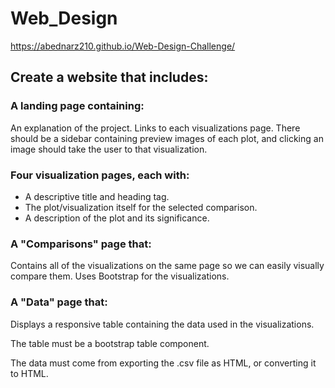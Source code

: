 # Web_Design

https://abednarz210.github.io/Web-Design-Challenge/

## Create a website that includes:

### A landing page containing:

An explanation of the project.
Links to each visualizations page. There should be a sidebar containing preview images of each plot, and clicking an image should take the user to that visualization.


### Four visualization pages, each with:

* A descriptive title and heading tag.
* The plot/visualization itself for the selected comparison.
* A description of the plot and its significance.


### A "Comparisons" page that:

Contains all of the visualizations on the same page so we can easily visually compare them.
Uses Bootstrap for the visualizations.


### A "Data" page that:

Displays a responsive table containing the data used in the visualizations.

The table must be a bootstrap table component.

The data must come from exporting the .csv file as HTML, or converting it to HTML. 
